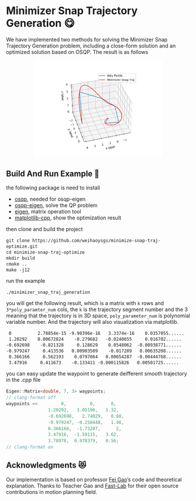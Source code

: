 # Minimizer Snap Trajectory Generation :yum:

We have implemented two methods for solving the Minimizer Snap Trajectory Generation problem, including a close-form solution and an optimized solution based on OSQP. The result is as follows

<div align=center><img src="./images/example1.png" width = 70%></div>

## Build And Run Example :runner:

the following package is need to install

- [osqp](http://osqp.readthedocs.io/en/latest/index.html), needed for osqp-eigen
- [osqp-eigen](https://github.com/robotology/osqp-eigen), solve the QP problem
- [eigen](http://eigen.tuxfamily.org/index.php?title=Main_Page), matrix operation tool
- [matplotlib-cpp](https://github.com/lava/matplotlib-cpp), show the optimization result

then clone and build the project

```shell
git clone https://github.com/weihaoysgs/minimize-snap-traj-optimize.git
cd minimize-snap-traj-optimize
mkdir build
cmake ..
make -j12
```

run the example

```shell
./minimizer_snap_traj_generation
```

you will get the following result, which is a matrix with `k` rows and `3*poly_paramter_num` cols, the `k` is the trajectory segment number and the 3 meaning that the trajectory is in 3D space, `poly_parameter_num` is polynomial variable number. And the trajectory will also visualization via matplotlib.

```shell
 0          2.78854e-15 -9.90396e-16   3.3374e-16    0.0357055......
 1.20292    0.00672824    -0.279682   -0.0240655     0.016702......
-0.692698    -0.821328     0.128629    0.0548062  -0.00938771......
-0.979247     0.413536   0.00903509    -0.017289   0.00635208......
 0.366166     0.562193    0.0797064   0.00654287  -0.00444768......
 3.47916     0.411673    -0.133411 -0.000115826   0.00501725......
```

you can easy update the waypoint to generate deifferent smooth trajectory in the .cpp file

```cpp
Eigen::Matrix<double, 7, 3> waypoints;
// clang-format off
waypoints <<         0,         0,      0,
                1.20292,   3.05196,   1.32,
                -0.692698,   2.74029,   0.88,
                -0.979247, -0.258448,   1.46,
                0.366166,  -1.73207,      2,
                3.47916,  -1.59115,   3.62,
                3.78978,  0.978379,   0.56;
// clang-format on
```

## Acknowledgments :heart_eyes_cat:

Our implementation is based on professor [Fei Gao](http://zju-fast.com/fei-gao/)’s code and theoretical explanation. Thanks to Teacher Gao and [Fast-Lab](http://zju-fast.com/) for their open source contributions in motion planning field.
